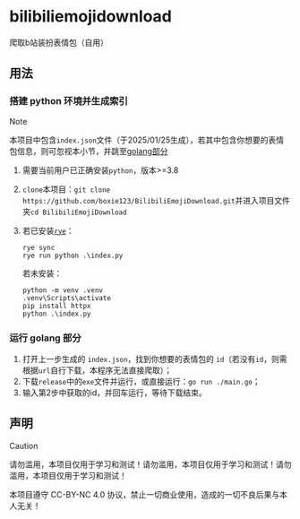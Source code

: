 # bilibiliemojidownload

爬取b站装扮表情包（自用）

## 用法

### 搭建 python 环境并生成索引

> [!NOTE]
> 本项目中包含`index.json`文件（于2025/01/25生成），若其中包含你想要的表情包信息，则可忽视本小节，并跳至[golang部分](#运行-golang-部分)

1. 需要当前用户已正确安装`python`，版本>=3.8
2. `clone`本项目：`git clone https://github.com/boxie123/BilibiliEmojiDownload.git`并进入项目文件夹`cd BilibiliEmojiDownload`
3. 若已安装[`rye`](https://github.com/astral-sh/rye)：

    ```batch
    rye sync
    rye run python .\index.py
    ```

    若未安装：

    ```batch
    python -m venv .venv
    .venv\Scripts\activate
    pip install httpx
    python .\index.py
    ```

### 运行 golang 部分

1. 打开上一步生成的 `index.json`，找到你想要的表情包的 `id`（若没有`id`，则需根据`url`自行下载，本程序无法直接爬取）；
2. 下载`release`中的`exe`文件并运行，或直接运行：`go run ./main.go`；
3. 输入第2步中获取的id，并回车运行，等待下载结束。

## 声明

> [!CAUTION]
> 请勿滥用，本项目仅用于学习和测试！请勿滥用，本项目仅用于学习和测试！请勿滥用，本项目仅用于学习和测试！
>
> 本项目遵守 CC-BY-NC 4.0 协议，禁止一切商业使用，造成的一切不良后果与本人无关！

